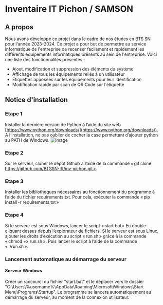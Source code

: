 # Inventaire IT Pichon / SAMSON

## A propos

Nous avons développé ce projet dans le cadre de nos études en BTS SN pour l'année 2023-2024. Ce projet a pour but de permettre au service informatique de l'entreprise de recenser facilement et rapidement les différents équipements informatiques présents au sein de l'entreprise. Voici une liste des fonctionnalités présentes :

* Ajout, modification et suppression des éléments du système
* Affichage de tous les équipements reliés à un utilisateur
* Etiquettes apposées sur les équipements pour leur identification
* Modification rapide par scan de QR Code sur l'étiquette

## Notice d'installation

### Etape 1
Installer la dernière version de Python à l’aide du site web [https://www.python.org/downloads/](https://www.python.org/downloads/). A l’installation, ne pas oublier de cocher la case permettant d’ajouter python au PATH de Windows. 
![image](https://github.com/BTSSN-IR/inv-pichon/assets/61947142/bb4b4ae5-dc5b-47cd-b8f2-521c9b1225b8)

### Etape 2 
Sur le serveur, cloner le dépôt Github à l’aide de la commande « git clone https://github.com/BTSSN-IR/inv-pichon.git ». 

### Etape 3 
Installer les bibliothèques nécessaires au fonctionnement du programme à l’aide du fichier requirements.txt. 
Pour cela, exécuter la commande « pip install -r requirements.txt »  

### Etape 4 
Si le serveur est sous Windows, lancer le script « start.bat » En double-cliquant dessus depuis l’explorateur de fichiers. 
Si le serveur est sous Linux, ajouter les droits d’exécution au script « run.sh » grâce à la commande « chmod +x run.sh ». Puis lancer le script à l’aide de la commande « ./run.sh ». 

### Lancement automatique au démarrage du serveur

#### Serveur Windows

Créer un raccourci du fichier "start.bat" et le déplacer vers le dossier "C:\Users\\%username%\AppData\Roaming\Microsoft\Windows\Start Menu\Programs\Startup". Le programme se lancera automatiquement au démarrage du serveur, au moment de la connexion utilisateur.
